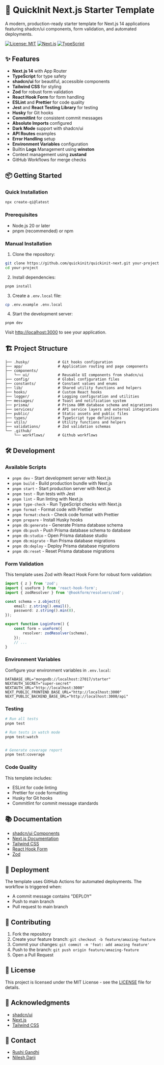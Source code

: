 # 🚀 QuickInit Next.js Starter Template

A modern, production-ready starter template for Next.js 14 applications featuring shadcn/ui components, form validation,
and automated deployments.

[![License: MIT](https://img.shields.io/badge/License-MIT-yellow.svg)](https://opensource.org/licenses/MIT)
[![Next.js](https://img.shields.io/badge/Next.js-14.0-blueviolet.svg)](https://nextjs.org/)
[![TypeScript](https://img.shields.io/badge/TypeScript-5.0-blue.svg)](https://www.typescriptlang.org/)

## ✨ Features

- **Next.js 14** with App Router
- **TypeScript** for type safety
- **shadcn/ui** for beautiful, accessible components
- **Tailwind CSS** for styling
- **Zod** for robust form validation
- **React Hook Form** for form handling
- **ESLint** and **Prettier** for code quality
- **Jest** and **React Testing Library** for testing
- **Husky** for Git hooks
- **Commitlint** for consistent commit messages
- **Absolute Imports** configured
- **Dark Mode** support with shadcn/ui
- **API Routes** examples
- **Error Handling** setup
- **Environment Variables** configuration
- Builtin **Logs** Management using **winston**
- Context management using **zustand**
- GitHub Workflows for merge checks

## 📦 Getting Started

### Quick Installation

```bash
npx create-qi@latest
```

### Prerequisites

- Node.js 20 or later
- pnpm (recommended) or npm

### Manual Installation

1. Clone the repository:

```bash
git clone https://github.com/quickinit/quickinit-next.git your-project
cd your-project
```

2. Install dependencies:

```bash
pnpm install
```

3. Create a `.env.local` file:

```bash
cp .env.example .env.local
```

4. Start the development server:

```bash
pnpm dev
```

Visit [http://localhost:3000](http://localhost:3000) to see your application.

## 🏗️ Project Structure

```
├── .husky/             # Git hooks configuration
├── app/                # Application routing and page components
├── components/
│   └── ui/             # Reusable UI components from shadcn/ui
├── config/             # Global configuration files
├── constants/          # Constant values and enums
├── lib/                # Shared utility functions and helpers
├── hooks/              # Custom React hooks
├── logger/             # Logging configuration and utilities
├── messages/           # Toast and notification system
├── prisma/             # Prisma ORM database schema and migrations
├── services/           # API service layers and external integrations
├── public/             # Static assets and public files
├── types/              # TypeScript type definitions
├── utils/              # Utility functions and helpers
├── validations/        # Zod validation schemas
└── .github/
    └── workflows/      # Github workflows
```

## 🛠️ Development

### Available Scripts

- `pnpm dev` - Start development server with Next.js
- `pnpm build` - Build production bundle with Next.js
- `pnpm start` - Start production server with Next.js
- `pnpm test` - Run tests with Jest
- `pnpm lint` - Run linting with Next.js
- `pnpm type-check` - Run TypeScript checks with Next.js
- `pnpm format` - Format code with Prettier
- `pnpm format:check` - Check code format with Prettier
- `pnpm prepare` - Install Husky hooks
- `pnpm db:generate` - Generate Prisma database schema
- `pnpm db:push` - Push Prisma database schema to database
- `pnpm db:studio` - Open Prisma database studio
- `pnpm db:migrate` - Run Prisma database migrations
- `pnpm db:deploy` - Deploy Prisma database migrations
- `pnpm db:reset` - Reset Prisma database migrations

### Form Validation

This template uses Zod with React Hook Form for robust form validation:

```typescript
import { z } from 'zod';
import { useForm } from 'react-hook-form';
import { zodResolver } from '@hookform/resolvers/zod';

const schema = z.object({
	email: z.string().email(),
	password: z.string().min(8),
});

export function LoginForm() {
	const form = useForm({
		resolver: zodResolver(schema),
	});
	// ...
}
```

### Environment Variables

Configure your environment variables in `.env.local`:

```env
DATABASE_URL="mongodb://localhost:27017/starter"
NEXTAUTH_SECRET="super-secret"
NEXTAUTH_URL="http://localhost:3000"
NEXT_PUBLIC_FRONTEND_BASE_URL="http://localhost:3000"
NEXT_PUBLIC_BACKEND_BASE_URL="http://localhost:3000/api"
```

### Testing

```bash
# Run all tests
pnpm test

# Run tests in watch mode
pnpm test:watch


# Generate coverage report
pnpm test:coverage
```

### Code Quality

This template includes:

- ESLint for code linting
- Prettier for code formatting
- Husky for Git hooks
- Commitlint for commit message standards

## 📚 Documentation

- [shadcn/ui Components](https://ui.shadcn.com)
- [Next.js Documentation](https://nextjs.org/docs)
- [Tailwind CSS](https://tailwindcss.com/docs)
- [React Hook Form](https://react-hook-form.com)
- [Zod](https://zod.dev)

## 🚀 Deployment

The template uses GitHub Actions for automated deployments. The workflow is triggered when:

- A commit message contains "DEPLOY"
- Push to main branch
- Pull request to main branch

## 🤝 Contributing

1. Fork the repository
2. Create your feature branch: `git checkout -b feature/amazing-feature`
3. Commit your changes: `git commit -m 'feat: add amazing feature'`
4. Push to the branch: `git push origin feature/amazing-feature`
5. Open a Pull Request

## 📄 License

This project is licensed under the MIT License - see the [LICENSE](LICENSE) file for details.

## 🙏 Acknowledgments

- [shadcn/ui](https://ui.shadcn.com)
- [Next.js](https://nextjs.org)
- [Tailwind CSS](https://tailwindcss.com)

## 📧 Contact

- [Rushi Gandhi](https://rushi-web.vercel.app/)
- [Nilesh Darji](https://nileshdarji.me/)
